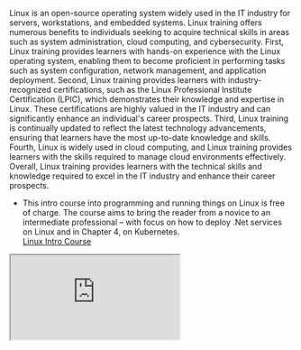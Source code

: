 Linux is an open-source operating system widely used in the IT industry for servers, workstations, and embedded systems. Linux training offers numerous benefits to individuals seeking to acquire technical skills in areas such as system administration, cloud computing, and cybersecurity. First, Linux training provides learners with hands-on experience with the Linux operating system, enabling them to become proficient in performing tasks such as system configuration, network management, and application deployment. Second, Linux training provides learners with industry-recognized certifications, such as the Linux Professional Institute Certification (LPIC), which demonstrates their knowledge and expertise in Linux. These certifications are highly valued in the IT industry and can significantly enhance an individual's career prospects. Third, Linux training is continually updated to reflect the latest technology advancements, ensuring that learners have the most up-to-date knowledge and skills. Fourth, Linux is widely used in cloud computing, and Linux training provides learners with the skills required to manage cloud environments effectively. Overall, Linux training provides learners with the technical skills and knowledge required to excel in the IT industry and enhance their career prospects.  

* This intro course into programming and running things on Linux is free of charge. The course aims to bring the reader from a novice to an intermediate professional – with focus on how to deploy .Net services on Linux and in Chapter 4, on Kubernetes.  
[Linux Intro Course](https://github.com/haf/linux-intro-course)  

<iframe src="https://github.com/imthenachoman/How-To-Secure-A-Linux-Server/tree/master" allowfullscreen></iframe>
